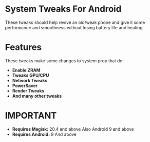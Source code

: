# **System Tweaks For Android**
These tweaks should help revive an old/weak phone and give it some performance and smoothness without losing battery life and heating
# Features
These tweaks make some changes to system.prop that do:
- **Enable ZRAM**
- **Tweaks GPU/CPU**
- **Network Tweaks**
- **PowerSaver**
- **Render Tweaks**
- **And many other tweaks**
# IMPORTANT
- **Requires Magisk:** 20.4 and above Also Android 9 and above
- **Requires Android:** 9 And above
